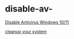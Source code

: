 # disable-av-
[Disable Antivirus Windows 10/11](https://github.com/yonics12/disable-av-/blob/main/Toggle-DefenderRT.ps1)

[cleanup your system](https://github.com/yonics12/disable-av-/blob/main/Clean-Temp-and-Recycle.ps1)
